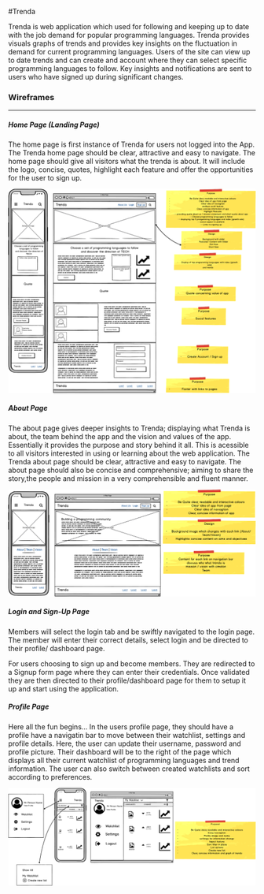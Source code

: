 #Trenda 

Trenda is web application which used for following and keeping up to date with the job demand for popular programming languages. Trenda provides visuals graphs of trends and provides key insights on the fluctuation in demand for current programming languages. 
Users of the site can view up to date trends and can create and account where they can select specific programming languages to follow. Key insights and notifications are sent to users who have signed up during significant changes. 

### Wireframes
___________

##### Home Page (Landing Page)
The home page is first instance of Trenda for users not logged into the App. The Trenda home page should be clear, attractive and easy to navigate. The home page should give all visitors what the trenda is about. It will include the logo, concise, quotes, highlight each feature and offer the opportunities for the user to sign up.

![Home_Page](./docs/Home_Page_Landing.png)

##### About Page
The about page gives deeper insights to Trenda; displaying what Trenda is about, the team behind the app and the vision and values of the app. Essentially it provides the purpose and story behind it all. This is acessible to all visitors interested in using or learning about the web application. The Trenda about page should be clear, attractive and easy to navigate. The about page should also be concise and comprehensive; aiming to share the story,the people and mission in a very comprehensible and fluent manner.

![About_Page](./docs/About_Page.png)


##### Login and Sign-Up Page
Members will select the login tab and be swiftly navigated to the login page. The member will enter their correct details, select login and be directed to their profile/ dashboard page.

For users choosing to sign up and become members. They are redirected to a Signup form page where they can enter their credentials. Once validated they are then directed to their profile/dashboard page for them to setup it up and start using the application.

##### Profile Page

Here all the fun begins... In the users profile page, they should have a profile have a navigatin bar to move between their watchlist, settings and profile details. Here, the user can update their username, password and profile picture. Their dashboard will be to the right of the page which displays all their current watchlist of programming languages and trend information. The user can also switch between created watchlists and sort according to preferences.

![Profile.png](./docs/Profile.png)
